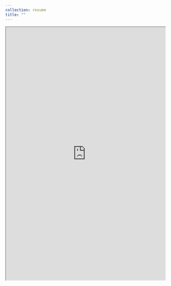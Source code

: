 ```yaml
---
collection: resume
title: ""
---
```

<iframe src="https://nikitalukhanin.github.io/files/resume.pdf" width="100%" height="800rem">
This browser does not support PDFs.
</iframe>
